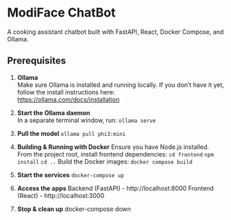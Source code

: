 # ModiFace ChatBot

A cooking assistant chatbot built with FastAPI, React, Docker Compose, and Ollama.

## Prerequisites

1. **Ollama**  
  Make sure Ollama is installed and running locally. If you don’t have it yet, follow the install instructions here:  
  https://ollama.com/docs/installation

2. **Start the Ollama daemon**  
  In a separate terminal window, run:
  `ollama serve`

3. **Pull the model**
  `ollama pull phi3:mini`
  
4. **Building & Running with Docker**
  Ensure you have Node.js installed.
  From the project root, install frontend dependencies:
    `cd frontend`
    `npm install`
    `cd ..`
  Build the Docker images:
    `docker compose build`

5. **Start the services**
  `docker-compose up`

6. **Access the apps**
  Backend (FastAPI) - http://localhost:8000
  Frontend (React) - http://localhost:3000

7. **Stop & clean up**
docker-compose down
